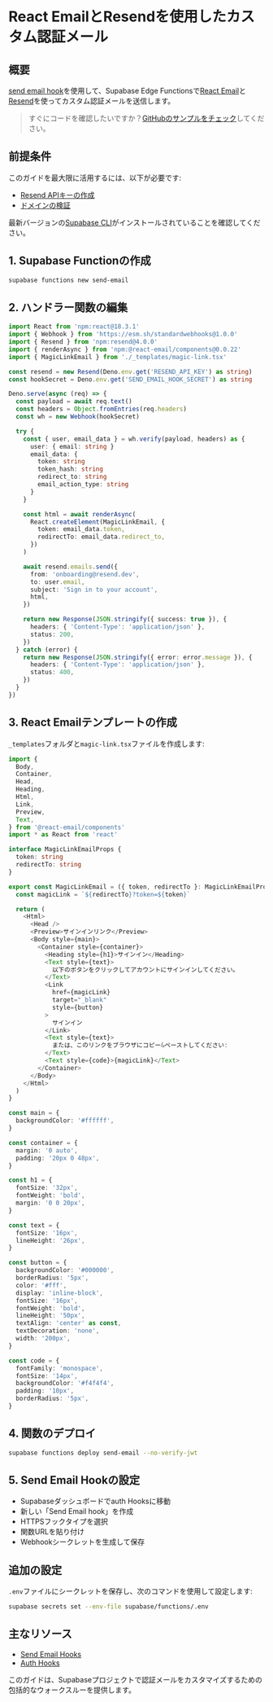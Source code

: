 # React EmailとResendを使用したカスタム認証メール

## 概要

[send email hook](/docs/guides/auth/auth-hooks/send-email-hook?queryGroups=language&language=http)を使用して、Supabase Edge Functionsで[React Email](https://react.email/)と[Resend](https://resend.com/)を使ってカスタム認証メールを送信します。

> すぐにコードを確認したいですか？[GitHubのサンプルをチェック](https://github.com/supabase/supabase/tree/master/examples/edge-functions/supabase/functions/auth-hook-react-email-resend)してください。

## 前提条件

このガイドを最大限に活用するには、以下が必要です:

- [Resend APIキーの作成](https://resend.com/api-keys)
- [ドメインの検証](https://resend.com/domains)

最新バージョンの[Supabase CLI](/docs/guides/cli#installation)がインストールされていることを確認してください。

## 1. Supabase Functionの作成

```bash
supabase functions new send-email
```

## 2. ハンドラー関数の編集

```typescript
import React from 'npm:react@18.3.1'
import { Webhook } from 'https://esm.sh/standardwebhooks@1.0.0'
import { Resend } from 'npm:resend@4.0.0'
import { renderAsync } from 'npm:@react-email/components@0.0.22'
import { MagicLinkEmail } from './_templates/magic-link.tsx'

const resend = new Resend(Deno.env.get('RESEND_API_KEY') as string)
const hookSecret = Deno.env.get('SEND_EMAIL_HOOK_SECRET') as string

Deno.serve(async (req) => {
  const payload = await req.text()
  const headers = Object.fromEntries(req.headers)
  const wh = new Webhook(hookSecret)

  try {
    const { user, email_data } = wh.verify(payload, headers) as {
      user: { email: string }
      email_data: {
        token: string
        token_hash: string
        redirect_to: string
        email_action_type: string
      }
    }

    const html = await renderAsync(
      React.createElement(MagicLinkEmail, {
        token: email_data.token,
        redirectTo: email_data.redirect_to,
      })
    )

    await resend.emails.send({
      from: 'onboarding@resend.dev',
      to: user.email,
      subject: 'Sign in to your account',
      html,
    })

    return new Response(JSON.stringify({ success: true }), {
      headers: { 'Content-Type': 'application/json' },
      status: 200,
    })
  } catch (error) {
    return new Response(JSON.stringify({ error: error.message }), {
      headers: { 'Content-Type': 'application/json' },
      status: 400,
    })
  }
})
```

## 3. React Emailテンプレートの作成

`_templates`フォルダと`magic-link.tsx`ファイルを作成します:

```typescript
import {
  Body,
  Container,
  Head,
  Heading,
  Html,
  Link,
  Preview,
  Text,
} from '@react-email/components'
import * as React from 'react'

interface MagicLinkEmailProps {
  token: string
  redirectTo: string
}

export const MagicLinkEmail = ({ token, redirectTo }: MagicLinkEmailProps) => {
  const magicLink = `${redirectTo}?token=${token}`

  return (
    <Html>
      <Head />
      <Preview>サインインリンク</Preview>
      <Body style={main}>
        <Container style={container}>
          <Heading style={h1}>サインイン</Heading>
          <Text style={text}>
            以下のボタンをクリックしてアカウントにサインインしてください。
          </Text>
          <Link
            href={magicLink}
            target="_blank"
            style={button}
          >
            サインイン
          </Link>
          <Text style={text}>
            または、このリンクをブラウザにコピー&ペーストしてください:
          </Text>
          <Text style={code}>{magicLink}</Text>
        </Container>
      </Body>
    </Html>
  )
}

const main = {
  backgroundColor: '#ffffff',
}

const container = {
  margin: '0 auto',
  padding: '20px 0 48px',
}

const h1 = {
  fontSize: '32px',
  fontWeight: 'bold',
  margin: '0 0 20px',
}

const text = {
  fontSize: '16px',
  lineHeight: '26px',
}

const button = {
  backgroundColor: '#000000',
  borderRadius: '5px',
  color: '#fff',
  display: 'inline-block',
  fontSize: '16px',
  fontWeight: 'bold',
  lineHeight: '50px',
  textAlign: 'center' as const,
  textDecoration: 'none',
  width: '200px',
}

const code = {
  fontFamily: 'monospace',
  fontSize: '14px',
  backgroundColor: '#f4f4f4',
  padding: '10px',
  borderRadius: '5px',
}
```

## 4. 関数のデプロイ

```bash
supabase functions deploy send-email --no-verify-jwt
```

## 5. Send Email Hookの設定

- Supabaseダッシュボードでauth Hooksに移動
- 新しい「Send Email hook」を作成
- HTTPSフックタイプを選択
- 関数URLを貼り付け
- Webhookシークレットを生成して保存

## 追加の設定

`.env`ファイルにシークレットを保存し、次のコマンドを使用して設定します:

```bash
supabase secrets set --env-file supabase/functions/.env
```

## 主なリソース

- [Send Email Hooks](/docs/guides/auth/auth-hooks/send-email-hook)
- [Auth Hooks](/docs/guides/auth/auth-hooks)

このガイドは、Supabaseプロジェクトで認証メールをカスタマイズするための包括的なウォークスルーを提供します。

